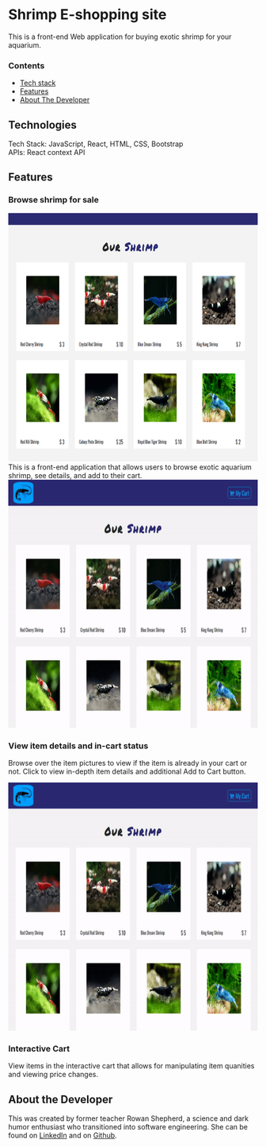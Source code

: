 # **Shrimp E-shopping site**

This is a front-end Web application for buying exotic shrimp for your aquarium.


### Contents

* [Tech stack](#techstack)
* [Features](#features)
* [About The Developer](#aboutme)

## <a name="techstack"></a>Technologies

Tech Stack:  JavaScript, React, HTML, CSS, Bootstrap  <br>
APIs: React context API

## <a name="features"></a>Features

### **Browse shrimp for sale**
<img src="/public/img/shrimp_shopping.png" width="1000" height="500">
This is a front-end application that allows users to browse exotic aquarium shrimp, see details, and add to their cart.
<img src="/public/img/shrimp_details.gif" width="1000" height="500">

### **View item details and in-cart status**

 Browse over the item pictures to view if the item is already in your cart or not. Click to view in-depth item details and additional Add to Cart button.

<img src="/public/img/shrimp_cart.gif" width="1000" height="500">

### **Interactive Cart**

View items in the interactive cart that allows for manipulating item quanities and viewing price changes.


## <a name="aboutme"></a>About the Developer
 This was created by former teacher Rowan Shepherd, a science and dark humor enthusiast who transitioned into software engineering. She can be found on [LinkedIn](https://https://www.linkedin.com/in/rowan-shepherd/) and on [Github](https://github.com/EpicRowan).
